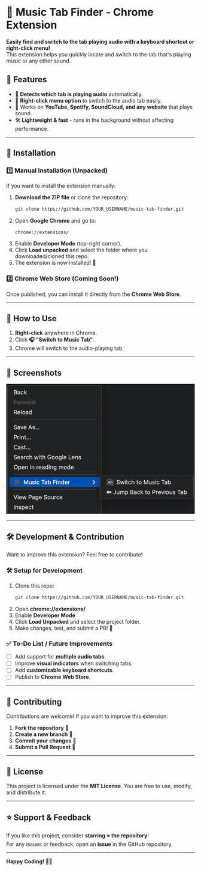 # 🎵 Music Tab Finder - Chrome Extension

**Easily find and switch to the tab playing audio with a keyboard shortcut or right-click menu!**  
This extension helps you quickly locate and switch to the tab that's playing music or any other sound.

## 🚀 Features
- 🎵 **Detects which tab is playing audio** automatically.
- 👝 **Right-click menu option** to switch to the audio tab easily.
- 🔄 Works on **YouTube, Spotify, SoundCloud, and any website** that plays sound.
- 🛠 **Lightweight & fast** - runs in the background without affecting performance.

---

## 👥 Installation

### 1️⃣ **Manual Installation (Unpacked)**
If you want to install the extension manually:

1. **Download the ZIP file** or clone the repository:
   ```sh
   git clone https://github.com/YOUR_USERNAME/music-tab-finder.git
   ```
2. Open **Google Chrome** and go to:
   ```
   chrome://extensions/
   ```
3. Enable **Developer Mode** (top-right corner).
4. Click **Load unpacked** and select the folder where you downloaded/cloned this repo.
5. The extension is now installed! 🎉

### 2️⃣ **Chrome Web Store (Coming Soon!)**
Once published, you can install it directly from the **Chrome Web Store**.

---

## 🎯 How to Use


1. **Right-click** anywhere in Chrome.
2. Click **🎧 "Switch to Music Tab"**.
3. Chrome will switch to the audio-playing tab.

---

## 🎼 Screenshots
![Screenshot](screenshot.png)

---

## 🛠 Development & Contribution

Want to improve this extension? Feel free to contribute!  

### 🛠 **Setup for Development**
1. Clone this repo:
   ```sh
   git clone https://github.com/YOUR_USERNAME/music-tab-finder.git
   ```
2. Open **chrome://extensions/**
3. Enable **Developer Mode**
4. Click **Load Unpacked** and select the project folder.
5. Make changes, test, and submit a PR! 🚀

### ✅ **To-Do List / Future Improvements**
- [ ] Add support for **multiple audio tabs**.
- [ ] Improve **visual indicators** when switching tabs.
- [ ] Add **customizable keyboard shortcuts**.
- [ ] Publish to **Chrome Web Store**.

---

## 🤝 Contributing
Contributions are welcome! If you want to improve this extension:
1. **Fork the repository** 🍔
2. **Create a new branch** 🔀
3. **Commit your changes** 💾
4. **Submit a Pull Request** 🚀

---

## 📄 License
This project is licensed under the **MIT License**. You are free to use, modify, and distribute it.

---

## ⭐ Support & Feedback
If you like this project, consider **starring ⭐ the repository**!  
For any issues or feedback, open an **issue** in the GitHub repository.

---

**Happy Coding! 🎵🚀**

